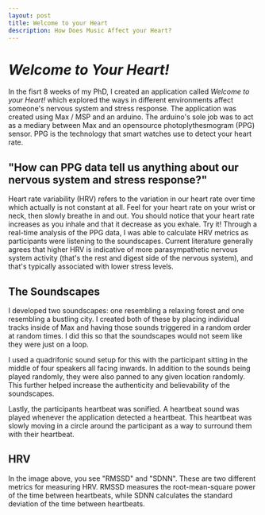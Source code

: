 ```yaml
---
layout: post
title: Welcome to your Heart
description: How Does Music Affect your Heart?
---
```


# *Welcome to Your Heart!*
In the fisrt 8 weeks of my PhD, I created an application called *Welcome to your Heart!* which explored
the ways in different environments affect someone's nervous system and stress response. The application
was created using Max / MSP and an arduino. The arduino's sole job was to act as a mediary between Max
and an opensource photoplythesmogram (PPG) sensor. PPG is the technology that smart watches use to detect
your heart rate.

## "How can PPG data tell us anything about our nervous system and stress response?"
Heart rate variability (HRV) refers to the variation in our heart rate over time which actually is not constant at all.
Feel for your heart rate on your wrist or neck, then slowly breathe in and out. You should notice that your heart
rate increases as you inhale and that it decrease as you exhale. Try it! Through a real-time analysis of the PPG data, 
I was able to calculate HRV metrics as participants were listening to the soundscapes. Current literature generally agrees 
that higher HRV is indicative of more parasympathetic nervous system activity (that's the rest and digest side of the nervous
system), and that's typically associated with lower stress levels.

## The Soundscapes
I developed two soundscapes: one resembling a relaxing forest and one resembling a bustling city. I created both of these by
placing individual tracks inside of Max and having those sounds triggered in a random order at random times. I did this
so that the soundscapes would not seem like they were just on a loop. 

I used a quadrifonic sound setup for this with the participant sitting in the middle of four speakers all facing inwards.
In addition to the sounds being played randomly, they were also panned to any given location randomly. This further helped 
increase the authenticity and believability of the soundscapes. 

Lastly, the participants heartbeat was sonified. A heartbeat sound was played whenever the application detected a heartbeat.
This heartbeat was slowly moving in a circle around the participant as a way to surround them with their heartbeat.

## HRV
In the image above, you see "RMSSD" and "SDNN". These are two different metrics for measuring HRV. RMSSD measures the 
root-mean-square power of the time between heartbeats, while SDNN calculates the standard deviation of the time between heartbeats.
